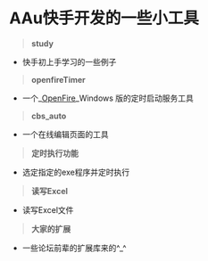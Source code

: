 AAu快手开发的一些小工具
=====================
> **study**

*   快手初上手学习的一些例子

> **openfireTimer**

*   一个_[OpenFire](http://www.igniterealtime.org/projects/openfire/)_Windows	版的定时启动服务工具

> **cbs_auto**

* 一个在线编辑页面的工具

> **定时执行功能**

* 选定指定的exe程序并定时执行

> **读写Excel**

* 读写Excel文件

> **大家的扩展**

* 一些论坛前辈的扩展库来的^_^

